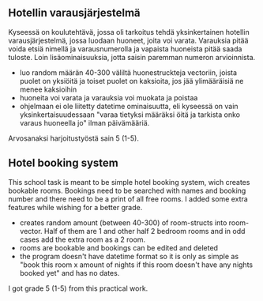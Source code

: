 Hotellin varausjärjestelmä
--------------------------
Kyseessä on koulutehtävä, jossa oli tarkoitus tehdä yksinkertainen hotellin varausjärjestelmä, jossa luodaan huoneet, joita voi varata. Varauksia pitää voida etsiä nimellä ja varausnumerolla ja vapaista huoneista pitää saada tuloste. Loin lisäominaisuuksia, jotta saisin paremman numeron arvioinnista.

- luo random määrän 40-300 väliltä huonestruckteja vectoriin, joista puolet on yksiöitä ja toiset puolet on kaksioita, jos jää ylimääräisiä ne menee kaksioihin
- huoneita voi varata ja varauksia voi muokata ja poistaa
- ohjelmaan ei ole liitetty datetime ominaisuutta, eli kyseessä on vain yksinkertaisuudessaan "varaa tietyksi määräksi öitä ja tarkista onko varaus huoneella jo" ilman päivämääriä.

Arvosanaksi harjoitustyöstä sain 5 (1-5).

Hotel booking system
--------------------
This school task is meant to be simple hotel booking system, wich creates bookable rooms. Bookings need to be searched with names and booking number and there need to be a print of all free rooms. I added some extra features while wishing for a better grade.

- creates random amount (between 40-300) of room-structs into room-vector. Half of them are 1 and other half 2 bedroom rooms and in odd cases add the extra room as a 2 room.
- rooms are bookable and bookings can be edited and deleted
- the program doesn't have datetime format so it is only as simple as "book this room x amount of nights if this room doesn't have any nights booked yet" and has no dates.

I got grade 5 (1-5) from this practical work.

